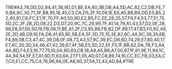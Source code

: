 TRE#A3,78,DD,D2,84,41,36,9D,D1,BE,EA,80,3B,DB,A4,5D,AC,82,C2,DB,FE,70,BA,8C,30,71,3F,B8,95,18,45,C3,CA,D5,2F,10,09,1E,E6,A5,B8,B4,DD,E5,B5,22,40,81,C8,FC,E1,1F,70,FF,A0,50,9D,E2,B5,FC,EE,29,25,57,F6,F4,53,77,51,75,5D,2C,2F,2B,2D,08,22,D3,D7,20,9C,7C,29,99,7F,A1,14,79,A1,43,57,D2,0E,28,68,E8,97,00,50,19,FB,08,11,BE,A1,2F,C5,85,88,FB,B2,DF,89,17,47,B3,F0,82,49,2E,2D,4B,D9,16,FA,D8,41,65,8E,5B,EA,5F,3D,7E,15,3E,82,6C,4A,9C,36,35,6B,F4,89,0B,C3,47,4C,39,D8,0F,08,73,A3,57,9C,39,EC,D6,6D,74,29,E7,80,40,17,E7,4C,30,3D,34,46,47,42,39,67,4F,5B,E5,5D,22,EF,F5,1F,BB,62,DA,7B,F3,A4,AA,BD,F4,E3,19,77,75,10,0A,9D,63,CB,18,A8,A5,B6,A7,00,87,1F,81,9E,11,94,1C,4A,94,54,5F,E7,A1,6D,11,63,6A,27,F1,05,AD,07,C8,89,74,16,CC,EC,FB,03,EA,C7,C0,E1,CC,75,C4,76,96,9A,0E,A8,90,37,5A,13,43,AD,84,#TRE
